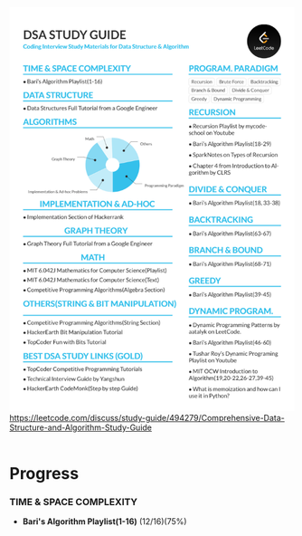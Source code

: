 <img src="./images/Study_guide.png" alt="Study Guide" width="600">\
<https://leetcode.com/discuss/study-guide/494279/Comprehensive-Data-Structure-and-Algorithm-Study-Guide>
<br>
<br>
# Progress
### TIME & SPACE COMPLEXITY
- **Bari's Algorithm Playlist(1-16)** (12/16)(75%)
